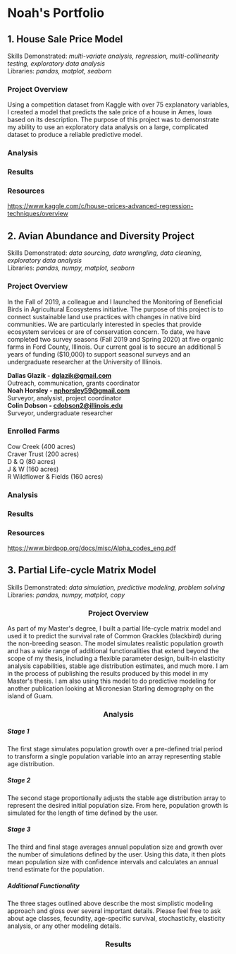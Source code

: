# Noah's Portfolio

## 1. House Sale Price Model
Skills Demonstrated: *multi-variate analysis, regression, multi-collinearity testing, exploratory data analysis*<br />
Libraries: *pandas, matplot, seaborn*

### Project Overview
Using a competition dataset from Kaggle with over 75 explanatory variables, I created a model that predicts the sale price of a house in Ames, Iowa based on its description. The purpose of this project was to demonstrate my ability to use an exploratory data analysis on a large, complicated dataset to produce a reliable predictive model.

### Analysis

### Results

### Resources
https://www.kaggle.com/c/house-prices-advanced-regression-techniques/overview

## 2. Avian Abundance and Diversity Project 
Skills Demonstrated: *data sourcing, data wrangling, data cleaning, exploratory data analysis*<br />
Libraries: *pandas, numpy, matplot, seaborn*

### Project Overview
In the Fall of 2019, a colleague and I launched the Monitoring of Beneficial Birds in Agricultural Ecosystems initiative. The purpose of this project is to connect sustainable land use practices with changes in native bird communities. We are particularly interested in species that provide ecosystem services or are of conservation concern. To date, we have completed two survey seasons (Fall 2019 and Spring 2020) at five organic farms in Ford County, Illinois. Our current goal is to secure an additional 5 years of funding ($10,000) to support seasonal surveys and an undergraduate researcher at the University of Illinois.

**Dallas Glazik - dglazik@gmail.com**<br />
Outreach, communication, grants coordinator<br />
**Noah Horsley - nphorsley59@gmail.com**<br />
Surveyor, analysist, project coordinator<br />
**Colin Dobson - cdobson2@illinois.edu**<br />
Surveyor, undergraduate researcher

### Enrolled Farms
Cow Creek (400 acres)<br />
Craver Trust (200 acres)<br />
D & Q (80 acres)<br />
J & W (160 acres)<br />
R Wildflower & Fields (160 acres)

### Analysis

### Results 

### Resources
https://www.birdpop.org/docs/misc/Alpha_codes_eng.pdf

## 3. Partial Life-cycle Matrix Model
Skills Demonstrated: *data simulation, predictive modeling, problem solving*<br />
Libraries: *pandas, numpy, matplot, copy*<br />

### <div align="center">Project Overview</div>
As part of my Master's degree, I built a partial life-cycle matrix model and used it to predict the survival rate of Common Grackles (blackbird) during the non-breeding season. The model simulates realistic population growth and has a wide range of additional functionalities that extend beyond the scope of my thesis, including a flexible parameter design, built-in elasticity analysis capabilities, stable age distribution estimates, and much more. I am in the process of publishing the results produced by this model in my Master's thesis. I am also using this model to do predictive modeling for another publication looking at Micronesian Starling demography on the island of Guam.

### <div align="center">Analysis</div>
##### Stage 1
The first stage simulates population growth over a pre-defined trial period to transform a single population variable into an array representing stable age distribution. 

##### Stage 2
The second stage proportionally adjusts the stable age distribution array to represent the desired initial population size. From here, population growth is simulated for the length of time defined by the user.

##### Stage 3
The third and final stage averages annual population size and growth over the number of simulations defined by the user. Using this data, it then plots mean population size with confidence intervals and calculates an annual trend estimate for the population.

##### Additional Functionality
The three stages outlined above describe the most simplistic modeling approach and gloss over several important details. Please feel free to ask about age classes, fecundity, age-specific survival, stochasticity, elasticity analysis, or any other modeling details.

### <div align="center">Results</div>


